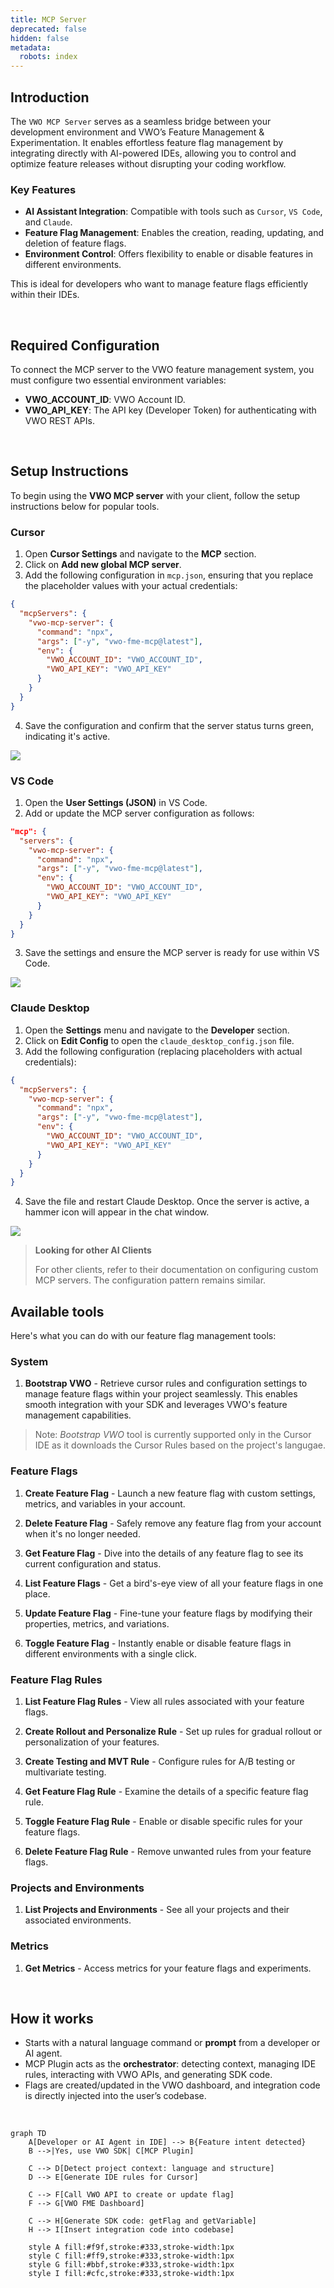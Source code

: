 ```yaml
---
title: MCP Server
deprecated: false
hidden: false
metadata:
  robots: index
---
```

## Introduction

The `VWO MCP Server` serves as a seamless bridge between your development environment and VWO’s Feature Management & Experimentation. It enables effortless feature flag management by integrating directly with AI-powered IDEs, allowing you to control and optimize feature releases without disrupting your coding workflow.

### Key Features

* **AI Assistant Integration**: Compatible with tools such as `Cursor`, `VS Code`, and `Claude`.
* **Feature Flag Management**: Enables the creation, reading, updating, and deletion of feature flags.
* **Environment Control**: Offers flexibility to enable or disable features in different environments.

This is ideal for developers who want to manage feature flags efficiently within their IDEs.

<br />

## Required Configuration

To connect the MCP server to the VWO feature management system, you must configure two essential environment variables:

* **VWO\_ACCOUNT\_ID**: VWO Account ID.
* **VWO\_API\_KEY**: The API key (Developer Token) for authenticating with VWO REST APIs.

<br />

## Setup Instructions

To begin using the **VWO MCP server** with your client, follow the setup instructions below for popular tools.

### Cursor

1. Open **Cursor Settings** and navigate to the **MCP** section.
2. Click on **Add new global MCP server**.
3. Add the following configuration in `mcp.json`, ensuring that you replace the placeholder values with your actual credentials:

```json
{
  "mcpServers": {
    "vwo-mcp-server": {
      "command": "npx",
      "args": ["-y", "vwo-fme-mcp@latest"],
      "env": {
        "VWO_ACCOUNT_ID": "VWO_ACCOUNT_ID",
        "VWO_API_KEY": "VWO_API_KEY"
      }
    }
  }
}

```

4. Save the configuration and confirm that the server status turns green, indicating it's active.

<Image align="center" className="border" border={true} src="https://files.readme.io/f09224a225717497a6d53fbf3adfe3b0be59a2712c28688322471616371499f3-VWO_Cursor_MCP_1.gif" />

### VS Code

1. Open the **User Settings (JSON)** in VS Code.
2. Add or update the MCP server configuration as follows:

```json
"mcp": {
  "servers": {
    "vwo-mcp-server": {
      "command": "npx",
      "args": ["-y", "vwo-fme-mcp@latest"],
      "env": {
        "VWO_ACCOUNT_ID": "VWO_ACCOUNT_ID",
        "VWO_API_KEY": "VWO_API_KEY"
      }
    }
  }
}
```

3. Save the settings and ensure the MCP server is ready for use within VS Code.

<Image align="center" className="border" border={true} src="https://files.readme.io/351699fdc6e3c335f4b87f32eeaf204faca01600eda6fafc5291ab1464353da7-VWO_VS_Code_MCP.gif" />

### Claude Desktop

1. Open the **Settings** menu and navigate to the **Developer** section.
2. Click on **Edit Config** to open the `claude_desktop_config.json` file.
3. Add the following configuration (replacing placeholders with actual credentials):

```json
{
  "mcpServers": {
    "vwo-mcp-server": {
      "command": "npx",
      "args": ["-y", "vwo-fme-mcp@latest"],
      "env": {
        "VWO_ACCOUNT_ID": "VWO_ACCOUNT_ID",
        "VWO_API_KEY": "VWO_API_KEY"
      }
    }
  }
}
```

4. Save the file and restart Claude Desktop. Once the server is active, a hammer icon will appear in the chat window.

<Image align="center" className="border" border={true} src="https://files.readme.io/5f8166e22cf8760d4ffde73bca3e88a89d6f81720668864062a9e77bbb0d11bc-VWO_Claude_MCP.gif" />

<br />

> **Looking for other AI Clients**
>
> For other clients, refer to their documentation on configuring custom MCP servers. The configuration pattern remains similar.

## Available tools

Here's what you can do with our feature flag management tools:

### System

1. **Bootstrap VWO** - Retrieve cursor rules and configuration settings to manage feature flags within your project seamlessly. This enables smooth integration with your SDK and leverages VWO's feature management capabilities.

> Note: *Bootstrap VWO* tool is currently supported only in the Cursor IDE as it downloads the Cursor Rules based on the project's langugae.

### Feature Flags

1. **Create Feature Flag** - Launch a new feature flag with custom settings, metrics, and variables in your account.

2. **Delete Feature Flag** - Safely remove any feature flag from your account when it's no longer needed.

3. **Get Feature Flag** - Dive into the details of any feature flag to see its current configuration and status.

4. **List Feature Flags** - Get a bird's-eye view of all your feature flags in one place.

5. **Update Feature Flag** - Fine-tune your feature flags by modifying their properties, metrics, and variations.

6. **Toggle Feature Flag** - Instantly enable or disable feature flags in different environments with a single click.

### Feature Flag Rules

1. **List Feature Flag Rules** - View all rules associated with your feature flags.

2. **Create Rollout and Personalize Rule** - Set up rules for gradual rollout or personalization of your features.

3. **Create Testing and MVT Rule** - Configure rules for A/B testing or multivariate testing.

4. **Get Feature Flag Rule** - Examine the details of a specific feature flag rule.

5. **Toggle Feature Flag Rule** - Enable or disable specific rules for your feature flags.

6. **Delete Feature Flag Rule** - Remove unwanted rules from your feature flags.

### Projects and Environments

1. **List Projects and Environments** - See all your projects and their associated environments.

### Metrics

1. **Get Metrics** - Access metrics for your feature flags and experiments.

<br />

## How it works

* Starts with a natural language command or **prompt** from a developer or AI agent.
* MCP Plugin acts as the **orchestrator**: detecting context, managing IDE rules, interacting with VWO APIs, and generating SDK code.
* Flags are created/updated in the VWO dashboard, and integration code is directly injected into the user’s codebase.

<br />

```mermaid
graph TD
    A[Developer or AI Agent in IDE] --> B{Feature intent detected}
    B -->|Yes, use VWO SDK| C[MCP Plugin]
    
    C --> D[Detect project context: language and structure]
    D --> E[Generate IDE rules for Cursor]

    C --> F[Call VWO API to create or update flag]
    F --> G[VWO FME Dashboard]

    C --> H[Generate SDK code: getFlag and getVariable]
    H --> I[Insert integration code into codebase]

    style A fill:#f9f,stroke:#333,stroke-width:1px
    style C fill:#ff9,stroke:#333,stroke-width:1px
    style G fill:#bbf,stroke:#333,stroke-width:1px
    style I fill:#cfc,stroke:#333,stroke-width:1px

```